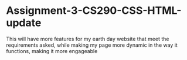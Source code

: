 # Assignment-3-CS290-CSS-HTML-update
This will have more features for my earth day website that meet the requirements asked, while making my page more dynamic in the way it functions, making it more engageable 
